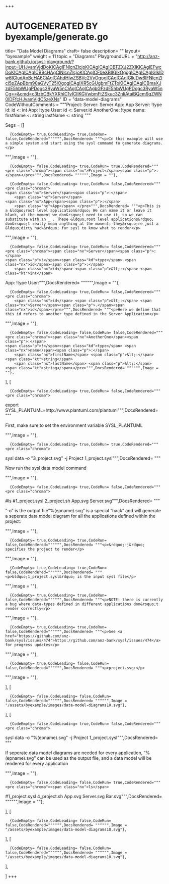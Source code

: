 +++
# AUTOGENERATED BY byexample/generate.go
title= "Data Model Diagrams"
draft= false
description= ""
layout= "byexample"
weight = 11
topic = "Diagrams"
PlaygroundURL = "http://anz-bank.github.io/sysl-playground/?input=UHJvamVjdDoKICAgIFNlcnZlcjoKICAgICAgICBTZXJ2ZXIKICAgIEFwcDoKICAgICAgICBBcHAgClNlcnZlcjoKICAgICF0eXBlIGlkOgogICAgICAgIGlkIDw6IGludApBcHA6CiAgICAhdHlwZSBVc2VyOgogICAgICAgIGlkIDw6IFNlcnZlci5pZApBbm90aGVyT25lOgogICAgIXR5cGUgbmFtZToKICAgICAgICBmaXJzdE5hbWUgPDogc3RyaW5nCiAgICAgICAgbGFzdE5hbWUgPDogc3RyaW5nCg==&cmd=c3lzbCBkYXRhIC1vICIlKGVwbmFtZSkuc3ZnIiAtaiBQcm9qZWN0IDFfcHJvamVjdC5zeXNs"
ID = "data-model-diagrams"
CodeWithoutComments = """Project:
    Server:
        Server
    App:
        App 
Server:
    !type id:
        id <: int
App:
    !type User:
        id <: Server.id
AnotherOne:
    !type name:
        firstName <: string
        lastName <: string
"""

Segs = [[
  
      {CodeEmpty= true,CodeLeading= true,CodeRun= false,CodeRendered="""""",DocsRendered= """<p>In this example will use a simple system and start using the sysl command to generate diagrams.</p>
""",Image = ""},

      {CodeEmpty= false,CodeLeading= true,CodeRun= true,CodeRendered="""<pre class="chroma"><span class="nx">Project</span><span class="p">:</span></pre>""",DocsRendered= """""",Image = ""},

      {CodeEmpty= false,CodeLeading= true,CodeRun= false,CodeRendered="""<pre class="chroma">
    <span class="nx">Server</span><span class="p">:</span>
        <span class="nx">Server</span>
    <span class="nx">App</span><span class="p">:</span>
        <span class="nx">App</span> </pre>""",DocsRendered= """<p>This is a &ldquo;root level application&rdquo; We can name it or leave it blank, at the moment we don&rsquo;t need to use it, so we can substitute with an _ . These &ldquo;root level applications&rdquo; don&rsquo;t really mean anything at the moment; they&rsquo;re just a &ldquo;dirty hack&rdquo; for sysl to know what to render</p>
""",Image = ""},

      {CodeEmpty= false,CodeLeading= true,CodeRun= false,CodeRendered="""<pre class="chroma"><span class="nx">Server</span><span class="p">:</span>
    <span class="p">!</span><span class="kd">type</span> <span class="nx">id</span><span class="p">:</span>
        <span class="nx">id</span> <span class="p">&lt;:</span> <span class="kt">int</span>
<span class="nx">App</span><span class="p">:</span>
    <span class="p">!</span><span class="kd">type</span> <span class="nx">User</span><span class="p">:</span></pre>""",DocsRendered= """""",Image = ""},

      {CodeEmpty= false,CodeLeading= true,CodeRun= false,CodeRendered="""<pre class="chroma">
        <span class="nx">id</span> <span class="p">&lt;:</span> <span class="nx">Server</span><span class="p">.</span><span class="nx">id</span></pre>""",DocsRendered= """<p>Here we define that this id refers to another type defined in the Server Application</p>
""",Image = ""},

      {CodeEmpty= false,CodeLeading= false,CodeRun= false,CodeRendered="""<pre class="chroma"><span class="nx">AnotherOne</span><span class="p">:</span>
    <span class="p">!</span><span class="kd">type</span> <span class="nx">name</span><span class="p">:</span>
        <span class="nx">firstName</span> <span class="p">&lt;:</span> <span class="kt">string</span>
        <span class="nx">lastName</span> <span class="p">&lt;:</span> <span class="kt">string</span></pre>""",DocsRendered= """""",Image = ""},


],
[
  
      {CodeEmpty= false,CodeLeading= true,CodeRun= false,CodeRendered="""<pre class="chroma">
<span class="nx">export</span> <span class="nx">SYSL_PLANTUML</span><span class="p">=</span><span class="nx">http</span><span class="p">:</span><span class="o">//</span><span class="nx">www</span><span class="p">.</span><span class="nx">plantuml</span><span class="p">.</span><span class="nx">com</span><span class="o">/</span><span class="nx">plantuml</span></pre>""",DocsRendered= """<p>First, make sure to set the environment variable SYSL_PLANTUML</p>
""",Image = ""},

      {CodeEmpty= false,CodeLeading= true,CodeRun= true,CodeRendered="""<pre class="chroma">
<span class="nx">sysl</span> <span class="nx">data</span> <span class="o">-</span><span class="nx">o</span> <span class="s">&#34;3_project.svg&#34;</span> <span class="o">-</span><span class="nx">j</span> <span class="nx">Project</span> <span class="mi">1</span><span class="nx">_project</span><span class="p">.</span><span class="nx">sysl</span></pre>""",DocsRendered= """<p>Now run the sysl data model command</p>
""",Image = ""},

      {CodeEmpty= false,CodeLeading= true,CodeRun= false,CodeRendered="""<pre class="chroma">
<span class="err">#</span><span class="nx">ls</span>
<span class="err">#</span><span class="mi">1</span><span class="nx">_project</span><span class="p">.</span><span class="nx">sysl</span> <span class="mi">2</span><span class="nx">_project</span><span class="p">.</span><span class="nx">sh</span>  <span class="nx">App</span><span class="p">.</span><span class="nx">svg</span> <span class="nx">Server</span><span class="p">.</span><span class="nx">svg</span></pre>""",DocsRendered= """<p>&rdquo;-o&rdquo; is the output file&rdquo;%(epname).svg&rdquo; is a special &ldquo;hack&rdquo; and will generate a seperate data model diagram for all the applications defined within the project:</p>
""",Image = ""},

      {CodeEmpty= true,CodeLeading= true,CodeRun= false,CodeRendered="""""",DocsRendered= """<p>&rdquo;-j&rdquo; specifies the project to render</p>
""",Image = ""},

      {CodeEmpty= true,CodeLeading= true,CodeRun= false,CodeRendered="""""",DocsRendered= """<p>&ldquo;1_project.sysl&rdquo; is the input sysl file</p>
""",Image = ""},

      {CodeEmpty= true,CodeLeading= true,CodeRun= false,CodeRendered="""""",DocsRendered= """<p>NOTE: there is currently a bug where data-types defined in different applications don&rsquo;t render correctly</p>
""",Image = ""},

      {CodeEmpty= true,CodeLeading= true,CodeRun= false,CodeRendered="""""",DocsRendered= """<p>See <a href="https://github.com/anz-bank/sysl/issues/474">https://github.com/anz-bank/sysl/issues/474</a> for progress updates</p>
""",Image = ""},

      {CodeEmpty= true,CodeLeading= false,CodeRun= false,CodeRendered="""""",DocsRendered= """<p>project.svg:</p>
""",Image = ""},


],
[
  
      {CodeEmpty= false,CodeLeading= false,CodeRun= false,CodeRendered="""""",DocsRendered= """""",Image = "/assets/byexample/images/data-model-diagrams10.svg"},


],
[
  
      {CodeEmpty= false,CodeLeading= true,CodeRun= false,CodeRendered="""<pre class="chroma">
<span class="nx">sysl</span> <span class="nx">data</span> <span class="o">-</span><span class="nx">o</span> <span class="s">&#34;%(epname).svg&#34;</span> <span class="o">-</span><span class="nx">j</span> <span class="nx">Project</span> <span class="mi">1</span><span class="nx">_project</span><span class="p">.</span><span class="nx">sysl</span></pre>""",DocsRendered= """<p>If seperate data model diagrams are needed for every application, &ldquo;%(epname).svg&rdquo; can be used as the output file, and a data model will be rendered for every application</p>
""",Image = ""},

      {CodeEmpty= false,CodeLeading= false,CodeRun= true,CodeRendered="""<pre class="chroma"><span class="nx">ls</span>
<span class="err">#</span><span class="mi">1</span><span class="nx">_project</span><span class="p">.</span><span class="nx">sysl</span> <span class="mi">4</span><span class="nx">_project</span><span class="p">.</span><span class="nx">sh</span>  <span class="nx">App</span><span class="p">.</span><span class="nx">svg</span> <span class="nx">Server</span><span class="p">.</span><span class="nx">svg</span> <span class="nx">Bar</span><span class="p">.</span><span class="nx">svg</span></pre>""",DocsRendered= """""",Image = ""},


],
[
  
      {CodeEmpty= false,CodeLeading= false,CodeRun= false,CodeRendered="""""",DocsRendered= """""",Image = "/assets/byexample/images/data-model-diagrams10.svg"},


],
[
  
      {CodeEmpty= false,CodeLeading= false,CodeRun= false,CodeRendered="""""",DocsRendered= """""",Image = "/assets/byexample/images/data-model-diagrams10.svg"},


],

]
+++


